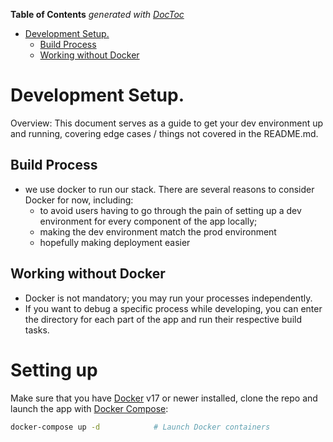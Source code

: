 <!-- START doctoc generated TOC please keep comment here to allow auto update -->
<!-- DON'T EDIT THIS SECTION, INSTEAD RE-RUN doctoc TO UPDATE -->
**Table of Contents**  *generated with [DocToc](https://github.com/thlorenz/doctoc)*

- [Development Setup.](#development-setup)
  - [Build Process](#build-process)
  - [Working without Docker](#working-without-docker)

<!-- END doctoc generated TOC please keep comment here to allow auto update -->

# Development Setup.

Overview: This document serves as a guide to get your dev environment up and running, covering edge cases / things not covered in the README.md.

## Build Process

- we use docker to run our stack. There are several reasons to consider Docker for now, including:
  - to avoid users having to go through the pain of setting up a dev environment for every component of the app locally;
  - making the dev environment match the prod environment
  - hopefully making deployment easier

## Working without Docker
- Docker is not mandatory; you may run your processes independently.
- If you want to debug a specific process while developing, you can enter the directory for each part of the app and run their respective build tasks.

# Setting up

Make sure that you have [Docker](https://www.docker.com/community-edition) v17 or newer installed, clone the repo and launch the app with [Docker
Compose](https://docs.docker.com/compose/):

```bash
docker-compose up -d            # Launch Docker containers
```
